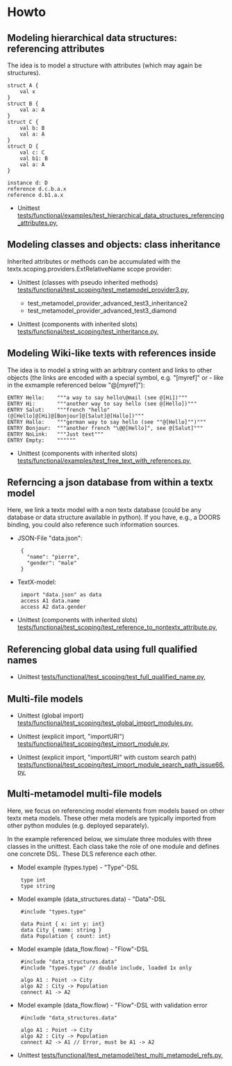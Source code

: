 # Howto

## Modeling hierarchical data structures: referencing attributes

The idea is to model a structure with attributes (which may again be 
structures).

    struct A {
        val x
    }
    struct B {
        val a: A
    }
    struct C {
        val b: B
        val a: A
    }
    struct D {
        val c: C
        val b1: B
        val a: A
    }
    
    instance d: D
    reference d.c.b.a.x
    reference d.b1.a.x

 * Unittest 
   [tests/functional/examples/test_hierarchical_data_structures_referencing_attributes.py](https://github.com/igordejanovic/textX/blob/master/tests/functional/examples/test_hierarchical_data_structures_referencing_attributes.py),

## Modeling classes and objects: class inheritance

Inherited attributes or methods can be accumulated with the 
textx.scoping.providers.ExtRelativeName scope provider:

 * Unittest (classes with pseudo inherited methods)
   [tests/functional/test_scoping/test_metamodel_provider3.py](https://github.com/igordejanovic/textX/blob/master/tests/functional/test_scoping/test_metamodel_provider3.py),
    * test_metamodel_provider_advanced_test3_inheritance2
    * test_metamodel_provider_advanced_test3_diamond

 * Unittest (components with inherited slots)
   [tests/functional/test_scoping/test_inheritance.py](https://github.com/igordejanovic/textX/blob/master/tests/functional/test_scoping/test_inheritance.py),


## Modeling Wiki-like texts with references inside

The idea is to model a string with an arbitrary content and links to other
objects (the links are encoded with a special symbol, e.g. "[myref]" or - 
like in the exmample referenced below "@[myref]"):

    ENTRY Hello:    """a way to say hello\@mail (see @[Hi])"""
    ENTRY Hi:       """another way to say hello (see @[Hello])"""
    ENTRY Salut:    """french "hello" (@[Hello]@[Hi]@[Bonjour]@[Salut]@[Hallo])"""
    ENTRY Hallo:    """german way to say hello (see ""@[Hello]"")"""
    ENTRY Bonjour:  """another french "\@@[Hello]", see @[Salut]"""
    ENTRY NoLink:   """Just text"""
    ENTRY Empty:    """"""

 * Unittest (components with inherited slots)
   [tests/functional/examples/test_free_text_with_references.py](https://github.com/igordejanovic/textX/blob/master/tests/functional/examples/test_free_text_with_references.py),


## Referncing a json database from within a textx model

Here, we link a textx model with a non textx database (could be any database
or data structure available in python). If you have, e.g., a DOORS binding,
you could also reference such information sources.

 * JSON-File "data.json":
 
        {
          "name": "pierre",
          "gender": "male"
        }
 
 * TextX-model:

        import "data.json" as data
        access A1 data.name
        access A2 data.gender


 * Unittest (components with inherited slots)
   [tests/functional/test_scoping/test_reference_to_nontextx_attribute.py](https://github.com/igordejanovic/textX/blob/master/tests/functional/test_scoping/test_reference_to_nontextx_attribute.py),

## Referencing global data using full qualified names

 * Unittest
   [tests/functional/test_scoping/test_full_qualified_name.py](https://github.com/igordejanovic/textX/blob/master/tests/functional/test_scoping/test_full_qualified_name.py),


## Multi-file models

 * Unittest (global import)
   [tests/functional/test_scoping/test_global_import_modules.py](https://github.com/igordejanovic/textX/blob/master/tests/functional/test_scoping/test_global_import_modules.py),

 * Unittest (explicit import, "importURI")
   [tests/functional/test_scoping/test_import_module.py](https://github.com/igordejanovic/textX/blob/master/tests/functional/test_scoping/test_import_module.py),

 * Unittest (explicit import, "importURI" with custom search path)
   [tests/functional/test_scoping/test_import_module_search_path_issue66.py](https://github.com/igordejanovic/textX/blob/master/tests/functional/test_scoping/test_import_module_search_path_issue66.py),


## Multi-metamodel multi-file models

Here, we focus on referencing model elements from models based on other textx 
meta models. These other meta models are typically imported from other python
modules (e.g. deployed separately).

In the example referenced below, we simulate three modules with three classes
in the unittest. Each class take the role of one module and defines one
concrete DSL. These DLS reference each other.

 * Model example (types.type) - "Type"-DSL

        type int
        type string 

 * Model example (data_structures.data) - "Data"-DSL

        #include "types.type"

        data Point { x: int y: int}
        data City { name: string }
        data Population { count: int}

 * Model example (data_flow.flow) - "Flow"-DSL

        #include "data_structures.data"
        #include "types.type" // double include, loaded 1x only
        
        algo A1 : Point -> City
        algo A2 : City -> Population
        connect A1 -> A2

 * Model example (data_flow.flow) - "Flow"-DSL with validation error

        #include "data_structures.data"
        
        algo A1 : Point -> City
        algo A2 : City -> Population
        connect A2 -> A1 // Error, must be A1 -> A2

 * Unittest
   [tests/functional/test_metamodel/test_multi_metamodel_refs.py](https://github.com/igordejanovic/textX/blob/master/tests/functional/test_metamodel/test_multi_metamodel_refs.py),
